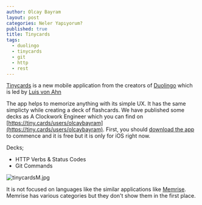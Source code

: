 ```yaml
---
author: Olcay Bayram
layout: post
categories: Neler Yapıyorum?
published: true
title: Tinycards
tags:
  - duolingo
  - tinycards
  - git
  - http
  - rest
---
```

[Tinycards](https://tinycards.duolingo.com/) is a new mobile application from the creators of [Duolingo](https://www.duolingo.com) which is led by [Luis von Ahn](https://www.ted.com/talks/luis_von_ahn_massive_scale_online_collaboration)

The app helps to memorize anything with its simple UX. It has the same simplicty while creating a deck of  flashcards. We have published some decks as A Clockwork Engineer which you can find on [https://tiny.cards/users/olcaybayram](https://tiny.cards/users/olcaybayram). First, you should [download the app](https://itunes.apple.com/app/apple-store/id1109425556?pt=1374442&ct=Web%20preview&mt=8) to commence and it is free but it is only for iOS right now.

Decks;

- HTTP Verbs & Status Codes
- Git Commands

![tinycardsM.jpg]({{site.baseurl}}/img/tinycardsM.jpg)

It is not focused on languages like the similar applications like [Memrise](https://www.memrise.com/). Memrise has various categories but they don't show them in the first place.